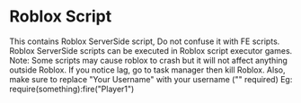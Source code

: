 # Roblox Script
 
This contains Roblox ServerSide script, Do not confuse it with FE scripts. Roblox ServerSide scripts can be executed in Roblox script executor games.
Note: Some scripts may cause roblox to crash but it will not affect anything outside Roblox. If you notice lag, go to task manager then kill Roblox.
Also, make sure to replace "Your Username" with your username ("" required)
Eg: require(something):fire("Player1")